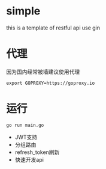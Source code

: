 # simple
this is a template of restful api use gin 

# 代理
因为国内经常被墙建议使用代理

```
export GOPROXY=https://goproxy.io
```

# 运行

```
go run main.go
```

* JWT支持
* 分组路由
* refresh_token刷新
* 快速开发api
